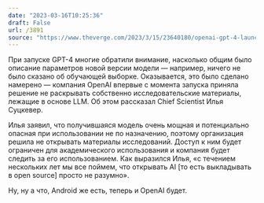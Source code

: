 ```yaml
---
date: "2023-03-16T10:25:36"
draft: False
url: /3891
source: "https://www.theverge.com/2023/3/15/23640180/openai-gpt-4-launch-closed-research-ilya-sutskever-interview"
---
```


При запуске GPT-4 многие обратили внимание, насколько общим было описание параметров новой версии модели — например, ничего не было сказано об обучающей выборке. Оказывается, это было сделано намерено — компания OpenAI впервые с момента запуска приняла решение не раскрывать собственно исследовательские материалы, лежащие в основе LLM. Об этом рассказал Chief Scientist Илья Суцкевер. 

Илья заявил, что получившаяся модель очень мощная и потенциально опасная при использовании не по назначению, поэтому организация решила не открывать материалы исследований. Доступ к ним будет ограничен для академического использования и компания будет следить за его использованием. Как выразился Илья, «с течением нескольких лет мы все поймем, что открывать AI [то есть выкладывать в open source] просто не разумно».

Ну, ну а что, Android же есть, теперь и OpenAI будет.
